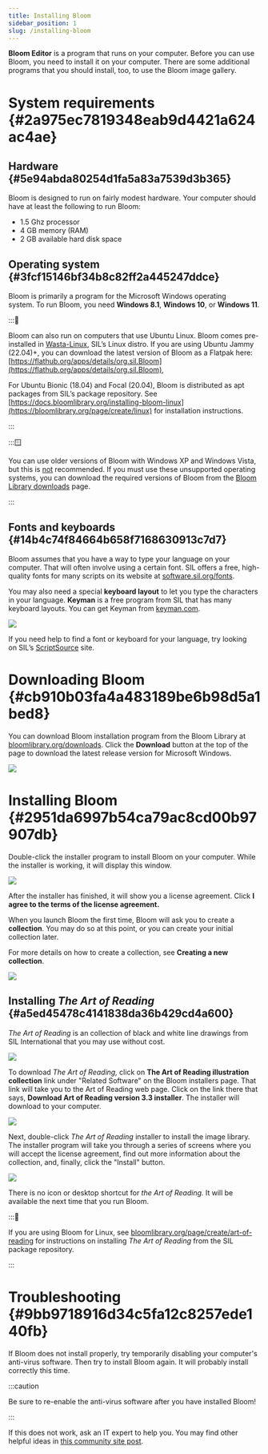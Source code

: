 ```yaml
---
title: Installing Bloom
sidebar_position: 1
slug: /installing-bloom
---
```




**Bloom Editor** is a program that runs on your computer. Before you can use Bloom, you need to install it on your computer. There are some additional programs that you should install, too, to use the Bloom image gallery. 


# System requirements {#2a975ec7819348eab9d4421a624ac4ae}


## Hardware {#5e94abda80254d1fa5a83a7539d3b365}


Bloom is designed to run on fairly modest hardware. Your computer should have at least the following to run Bloom:

- 1.5 Ghz processor
- 4 GB memory (RAM)
- 2 GB available hard disk space

## Operating system {#3fcf15146bf34b8c82ff2a445247ddce}


Bloom is primarily a program for the Microsoft Windows operating system. To run Bloom, you need **Windows 8.1**, **Windows 10**, or **Windows 11**.


:::🐧

Bloom can also run on computers that use Ubuntu Linux. Bloom comes pre-installed in [Wasta-Linux](https://www.wastalinux.org/), SIL’s Linux distro. 
If you are using Ubuntu Jammy (22.04)+, you can download the latest version of Bloom as a Flatpak here: [https://flathub.org/apps/details/org.sil.Bloom](https://flathub.org/apps/details/org.sil.Bloom), 

For Ubuntu Bionic (18.04) and Focal (20.04), Bloom is distributed as apt packages from SIL’s package repository. See [https://docs.bloomlibrary.org/installing-bloom-linux](https://bloomlibrary.org/page/create/linux) for installation instructions.

:::




:::🪟

You can use older versions of Bloom with Windows XP and Windows Vista, but this is <u>not</u> recommended. If you must use these unsupported operating systems, you can download the required versions of Bloom from the [Bloom Library downloads](https://bloomlibrary.org/page/create/downloads) page. 

:::




## Fonts and keyboards {#14b4c74f84664b658f7168630913c7d7}


Bloom assumes that you have a way to type your language on your computer. That will often involve using a certain font. SIL offers a free, high-quality fonts for many scripts on its website at [software.sil.org/fonts](https://software.sil.org/fonts).


<div class='notion-row'>
<div class='notion-column' style={{width: 'calc((100% - (min(32px, 4vw) * 1)) * 0.5)'}}>

You may also need a special **keyboard layout** to let you type the characters in your language. **Keyman** is a free program from SIL that has many keyboard layouts. You can get Keyman from [keyman.com](https://keyman.com/).

</div><div className='notion-spacer' />

<div class='notion-column' style={{width: 'calc((100% - (min(32px, 4vw) * 1)) * 0.5)'}}>

![](./1824787836.png)

</div><div className='notion-spacer' />
</div>


If you need help to find a font or keyboard for your language, try looking on SIL’s [ScriptSource](https://scriptsource.org/) site. 


# Downloading Bloom {#cb910b03fa4a483189be6b98d5a1bed8}


<div class='notion-row'>
<div class='notion-column' style={{width: 'calc((100% - (min(32px, 4vw) * 1)) * 0.3125)'}}>

You can download Bloom  installation program from the Bloom Library at [bloomlibrary.org/downloads](https://bloomlibrary.org/downloads). Click the **Download** button at the top of the page to download the latest release version for Microsoft Windows. 

</div><div className='notion-spacer' />

<div class='notion-column' style={{width: 'calc((100% - (min(32px, 4vw) * 1)) * 0.6875)'}}>

![](./625671864.png)

</div><div className='notion-spacer' />
</div>


# Installing Bloom {#2951da6997b54ca79ac8cd00b97907db}


<div class='notion-row'>
<div class='notion-column' style={{width: 'calc((100% - (min(32px, 4vw) * 1)) * 0.4375)'}}>

Double-click the installer program to install Bloom on your computer. While the installer is working, it will display this window. 

</div><div className='notion-spacer' />

<div class='notion-column' style={{width: 'calc((100% - (min(32px, 4vw) * 1)) * 0.5625)'}}>

![](./961234876.png)

</div><div className='notion-spacer' />
</div>


<div class='notion-row'>
<div class='notion-column' style={{width: 'calc((100% - (min(32px, 4vw) * 1)) * 0.4375)'}}>

After the installer has finished, it will show you a license agreement. Click **I agree to the terms of the license agreement.**

When you launch Bloom the first time, Bloom will ask you to create a **collection**. You may do so at this point, or you can create your initial collection later.

For more details on how to create a collection, see **Creating a new collection**.

</div><div className='notion-spacer' />

<div class='notion-column' style={{width: 'calc((100% - (min(32px, 4vw) * 1)) * 0.5625)'}}>

![](./811927764.png)

</div><div className='notion-spacer' />
</div>


## Installing _The Art of Reading_ {#a5ed45478c4141838da36b429cd4a600}


<div class='notion-row'>
<div class='notion-column' style={{width: 'calc((100% - (min(32px, 4vw) * 1)) * 0.5)'}}>

_The Art of Reading_ is an collection of black and white line drawings from SIL International that you may use without cost.

</div><div className='notion-spacer' />

<div class='notion-column' style={{width: 'calc((100% - (min(32px, 4vw) * 1)) * 0.5)'}}>

![](./979073911.png)

</div><div className='notion-spacer' />
</div>


<div class='notion-row'>
<div class='notion-column' style={{width: 'calc((100% - (min(32px, 4vw) * 1)) * 0.3125)'}}>

To download _The Art of Reading,_ click on **The Art of Reading illustration collection** link under "Related Software" on the Bloom installers page. That link will take you to the Art of Reading web page. Click on the link there that says, **Download Art of Reading version 3.3 installer**. The installer will download to your computer.



</div><div className='notion-spacer' />

<div class='notion-column' style={{width: 'calc((100% - (min(32px, 4vw) * 1)) * 0.6875)'}}>

![](./145447604.png)

</div><div className='notion-spacer' />
</div>


<div class='notion-row'>
<div class='notion-column' style={{width: 'calc((100% - (min(32px, 4vw) * 1)) * 0.3125)'}}>

Next, double-click _The Art of Reading_ installer to install the image library. The installer program will take you through a series of screens where you will accept the license agreement, find out more information about the collection, and, finally, click the "Install" button.

</div><div className='notion-spacer' />

<div class='notion-column' style={{width: 'calc((100% - (min(32px, 4vw) * 1)) * 0.6875)'}}>

![](./895106733.png)

</div><div className='notion-spacer' />
</div>


There is no icon or desktop shortcut for _the Art of Reading._ It will be available the next time that you run Bloom.


:::🐧

If you are using Bloom for Linux, see [bloomlibrary.org/page/create/art-of-reading](https://bloomlibrary.org/page/create/art-of-reading) for instructions on installing _The Art of Reading_ from the SIL package repository. 

:::




# Troubleshooting {#9bb9718916d34c5fa12c8257ede140fb}


If Bloom does not install properly, try temporarily disabling your computer's anti-virus software. Then try to install Bloom again. It will probably install correctly this time. 


:::caution

Be sure to re-enable the anti-virus software after you have installed Bloom!

:::




If this does not work, ask an IT expert to help you. You may find other helpful ideas in [this community site post](https://community.software.sil.org/t/how-to-fix-installation-problems/17).

